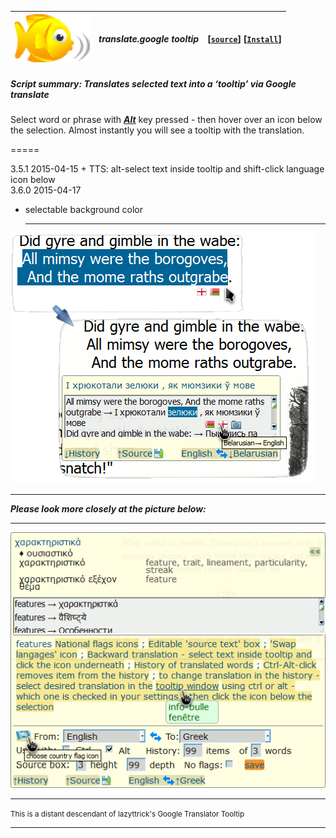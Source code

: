 | ![babelfish](/res/babelfish.gif) | ***translate.google tooltip*** | **[[`source`]](../src/translate.google_tooltip.user.js)** **[[`Install`]](/../../raw/master/src/translate.google_tooltip.user.js)** |
| :----: | :---- | ---------------------- |
##### *Script summary:*  Translates selected text into a ‘tooltip’ via Google translate 

Select word or phrase with <ins><strong><em>Alt</em></strong></ins> key pressed - then hover over an icon below the selection. 
Almost instantly you will see a tooltip with the translation. 

=====

3.5.1 2015-04-15 + TTS: alt-select text inside tooltip and shift-click language icon below <br>3.6.0 2015-04-17
 + selectable background color<hr>

![screenshot](../res/gimble.png)<br><hr>
***Please look more closely at the picture below:***<br><hr>
![screenshot2](../res/tg3.gif)
<hr>
<small>This is a distant descendant of lazyttrick's Google Translator Tooltip</small>
 
----
